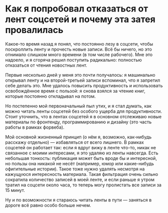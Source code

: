 # Как я попробовал отказаться от лент соцсетей и почему эта затея провалилась

Какое-то время назад я понял, что постоянно лезу в соцсети, чтобы поскроллить
ленту и прочесть новые записи. Всё бы ничего, но это отнимало слишком много
времени (в том числе рабочего). Мне это надоело, и я сгоряча решил поступить
радикально: полностью отказаться от чтения новостных лент.

Первые несколько дней у меня это почти получалось: я машинально открывал ленту
и на второй-третьей записи вспоминал, что я запретил себе делать это. Мне
удалось повысить продуктивность и использовать освобождённое время с пользой:
я снова взялся за чтение книг, которые постоянно откладывал на потом.

Но постепенно мой первоначальный пыл утих, и я стал думать, как можно читать
ленты соцсетей без особого ущерба для продуктивности. Стоит уточнить, что
в лентах соцсетей я в основном отслеживаю новые материалы по фронтенду,
программированию и дизайну (это часть работы в рамках форвеба).

Мой основной жизненный принцип (о нём я, возможно, как-нибудь расскажу
отдельно) — избавляться от всего лишнего. В рамках соцсетей он работает так:
если я вдруг вижу в ленте что-то, никак не связанное с моими интересами, я это
удаляю из ленты навсегда. Есть небольшая тонкость: публикация может быть вроде
бы и интересной, но пользы она никакой не несёт (например, юмор или какие-нибудь
офигительные истории). Такое тоже нужно удалять несмотря на кажущуюся
интересность материала. Такая фильтрация очень сильно сократила количество
записей в моей ленте, и если раньше я утром тратил на соцсети около часа,
то теперь могу пролистать все записи за 15 минут.

Ну и по возможности я стараюсь читать ленты в пути — заняться в дороге всё равно
особо больше нечем.
